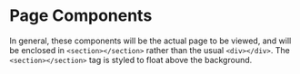 # Page Components
In general, these components will be the actual page to be viewed, and will be enclosed in `<section></section>` rather than the usual `<div></div>`. The `<section></section>` tag is styled to float above the background.
